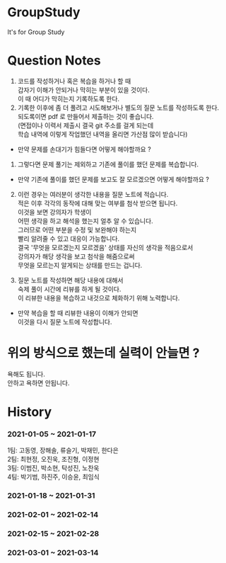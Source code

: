 # GroupStudy
It's for Group Study

# Question Notes
1. 코드를 작성하거나 혹은 복습을 하거나 할 때  
   갑자기 이해가 안되거나 막히는 부분이 있을 것이다.  
   이 때 어디가 막히는지 기록하도록 한다.  
2. 기록한 이후에 좀 더 풀려고 시도해보거나 별도의 질문 노트를 작성하도록 한다.  
   되도록이면 pdf 로 만들어서 제출하는 것이 좋습니다.  
   (면접이나 이력서 제출시 결국 git 주소를 걸게 되는데  
    학습 내역에 이렇게 작업했던 내역을 올리면 가산점 많이 받습니다)  

* 만약 문제를 손대기가 힘들다면 어떻게 해야할까요 ?  
1) 그렇다면 문제 풀기는 제외하고 기존에 풀이를 했던 문제를 복습합니다.  

* 만약 기존에 풀이를 했던 문제를 보고도 잘 모르겠으면 어떻게 해야할까요 ?  
2) 이런 경우는 여러분이 생각한 내용을 질문 노트에 적습니다.  
   적은 이후 각각의 동작에 대해 맞는 여부를 첨삭 받으면 됩니다.  
   이것을 보면 강의자가 학생이  
   어떤 생각을 하고 해석을 했는지 얼추 알 수 있습니다.  
   그러므로 어떤 부분을 수정 및 보완해야 하는지  
   빨리 알려줄 수 있고 대응이 가능합니다.  
   결국 '무엇을 모르겠는지 모르겠음' 상태를 자신의 생각을 적음으로서  
   강의자가 해당 생각을 보고 첨삭을 해줌으로써  
   무엇을 모르는지 알게되는 상태를 만드는 겁니다.  
    
3. 질문 노트를 작성하면 해당 내용에 대해서  
   숙제 풀이 시간에 리뷰를 하게 될 것이다.  
   이 리뷰한 내용을 복습하고 내것으로 체화하기 위해 노력합니다.  

* 만약 복습을 할 때 리뷰한 내용이 이해가 안되면  
  이것을 다시 질문 노트에 작성합니다.  
   
# 위의 방식으로 했는데 실력이 안늘면 ?
욕해도 됩니다.  
안하고 욕하면 안됩니다.  

# History
### 2021-01-05 ~ 2021-01-17

1팀: 고동영, 장해솔, 류슬기, 박재민, 한다은  
2팀: 최현정, 오진욱, 조진형, 이정현  
3팀: 이범진, 박소현, 탁성진, 노찬욱  
4팀: 박기범, 하진주, 이승윤, 최임식  

### 2021-01-18 ~ 2021-01-31

### 2021-02-01 ~ 2021-02-14

### 2021-02-15 ~ 2021-02-28

### 2021-03-01 ~ 2021-03-14
